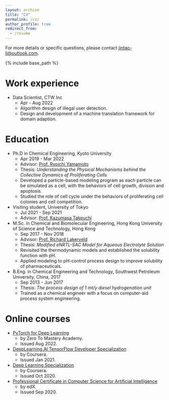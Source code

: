 ```yaml
---
layout: archive
title: "CV"
permalink: /cv/
author_profile: true
redirect_from:
  - /resume
---
```


For more details or specific questions, please contact jintao-li@outlook.com.
<!-- [CV as July 2021](https://hkustconnect-my.sharepoint.com/:b:/g/personal/jlids_connect_ust_hk/EeQDu_R6APxEgrc1h0xlvnsBZlrntQ8WbER7wZNpdNR0rA?e=u5wDYr). -->

{% include base_path %}

Work experience
======
* Data Scientist, CTW Inc
  * Apr - Aug 2022
  * Algorithm design of illegal user detection.
  * Design and development of a machine translation framework for domain adaption.


Education
======
* Ph.D in Chemical Engineering, Kyoto University
  * Apr 2019 - Mar 2022
  * Advisor: [Prof. Ryoichi Yamamoto](https://www-tph.cheme.kyoto-u.ac.jp)
  * Thesis: *Understanding the Physical Mechanisms behind the Collective Dynamics of Proliferating Cells*
  * Developed a particle-based modeling program as each particle can be simulated as a cell, with the behaviors of cell growth, division and apoptosis.
  * Studied the role of cell cycle under the behaviors of proliferating cell colonies and cell competition.
* Visiting student, University of Tokyo
  * Jul 2021 - Sep 2021
  * Advisor: [Prof. Kazumasa Takeuchi](http://lab.kaztake.org/index.html)
* M.Sc. in Chemical and Biomolecular Engineering, Hong Kong University of Science and Technology, Hong Kong
  * Sep 2017  - Nov 2018
  * Advisor: [Prof. Richard Lakerveld](http://kelakerveld.people.ust.hk)
  * Thesis: *Modified eNRTL-SAC Model for Aqueous Electrolyte Solution*
  * Revisited the thermodynamic models and established the solubility function with pH.
  * Applied modeling to pH-control process design to improve solubility of pharmaceuticals.
* B.Eng. in Chemical Engineering and Technology, Southwest Petroleum University, China, 2017 
  * Sep 2013 - Jun 2017
  * Thesis: *The process design of 1 mt/y diesel hydrogenation unit*
  * Trained as a chemical engineer with a focus on computer-aid process system engineering.

Online courses
======
* [PyTorch for Deep Learning](https://www.icloud.com/iclouddrive/098bnLVQJf1N2GakBXc6_Voug#python-for-deep-learning-zero-to-mastery)
  * by Zero To Mastery Academy.
  * Issued Aug 2022.
* [DeepLearning.AI TensorFlow Developer Specialization](https://www.coursera.org/account/accomplishments/specialization/certificate/H6TDQVQS266U)
  * by Coursera.
  * Issued Jan 2021. 
* [Deep Learning Specialization](https://www.coursera.org/account/accomplishments/specialization/certificate/WDVPUYTPNS98)
  * by Coursera.
  * Issued Oct 2020.
* [Professional Certificate in Computer Science for Artificial Intelligence](https://credentials.edx.org/credentials/bf0c2d7654be4553b79f352375e05506/)
  * by edX.
  * Issued Sep 2020.


<!-- Service and leadership
======
* Currently signed in to 43 different slack teams -->

